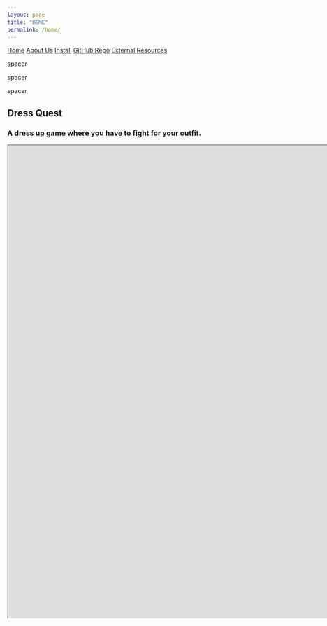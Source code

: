 ```yaml
---
layout: page
title: "HOME"
permalink: /home/
---
```


<head>
  <link rel="stylesheet" href="/website_assets/style.css">
</head>

<div class = "navbar">
  <a href="/home">Home</a>
  <a href="/about">About Us</a>
  <a href="https://redesigned-doodle-c69ebf4f.pages.github.io#how-to-run">Install</a>
  <a href="https://github.com/olincollege/dress-quest.git">GitHub Repo</a>
  <a href="/resources">External Resources</a>
</div>

<p style="color:fafafa"> spacer </p>
<p style="color:fafafa"> spacer </p>
<p style="color:fafafa"> spacer </p>

## Dress Quest
### A dress up game where you have to fight for your outfit.

<iframe src="https://user-images.githubusercontent.com/98287198/167447225-e6f4012f-62d4-469b-95a8-c79adacadc19.mp4" title="Our Presentation Video" height="1080" width="1920></iframe>
[Our Presentation Video](https://user-images.githubusercontent.com/98287198/167447225-e6f4012f-62d4-469b-95a8-c79adacadc19.mp4)

Welcome to Dress Quest!
The game is made of two main stages. In the first (pictured below), players get to dress up their frog. 
A variety of hats, tops, and bottoms are available to choose from to form their dream outfit.

<img src="/website_assets/screenshot_1.jpg" alt="A Screenshot showing a dressed up frog." width="500" height="688"/>

Once the player finished their outfit, however, they lose their clothes. 
They must jump through a series of randomly generated platforms and climb a tree where they will win back their clothes.

<img src="/website_assets/screenshot_2.jpg" alt="Screenshot of the platformer." width="500" height="688"/>

## [Install](https://redesigned-doodle-c69ebf4f.pages.github.io#how-to-run) Dress Quest! 
